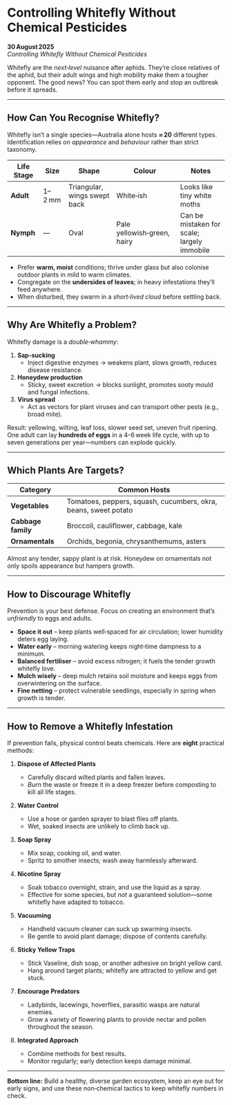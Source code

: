 # Controlling Whitefly Without Chemical Pesticides

**30 August 2025**  
*Controlling Whitefly Without Chemical Pesticides*

Whitefly are the *next‑level* nuisance after aphids. They’re close relatives of the aphid, but their adult wings and high mobility make them a tougher opponent. The good news? You can spot them early and stop an outbreak before it spreads.

---

## How Can You Recognise Whitefly?

Whitefly isn’t a single species—Australia alone hosts **≈ 20** different types. Identification relies on *appearance* and *behaviour* rather than strict taxonomy.

| Life Stage | Size | Shape | Colour | Notes |
|------------|------|-------|--------|-------|
| **Adult** | 1–2 mm | Triangular, wings swept back | White‑ish | Looks like tiny white moths |
| **Nymph** | — | Oval | Pale yellowish‑green, hairy | Can be mistaken for scale; largely immobile |

- Prefer **warm, moist** conditions; thrive under glass but also colonise outdoor plants in mild to warm climates.
- Congregate on the **undersides of leaves**; in heavy infestations they’ll feed anywhere.
- When disturbed, they swarm in a *short‑lived cloud* before settling back.

---

## Why Are Whitefly a Problem?

Whitefly damage is a *double‑whammy*:

1. **Sap‑sucking**  
   - Inject digestive enzymes → weakens plant, slows growth, reduces disease resistance.
2. **Honeydew production**  
   - Sticky, sweet excretion → blocks sunlight, promotes sooty mould and fungal infections.
3. **Virus spread**  
   - Act as vectors for plant viruses and can transport other pests (e.g., broad mite).

Result: yellowing, wilting, leaf loss, slower seed set, uneven fruit ripening. One adult can lay **hundreds of eggs** in a 4–6 week life cycle, with up to seven generations per year—numbers can explode quickly.

---

## Which Plants Are Targets?

| Category | Common Hosts |
|----------|--------------|
| **Vegetables** | Tomatoes, peppers, squash, cucumbers, okra, beans, sweet potato |
| **Cabbage family** | Broccoli, cauliflower, cabbage, kale |
| **Ornamentals** | Orchids, begonia, chrysanthemums, asters |

Almost any tender, sappy plant is at risk. Honeydew on ornamentals not only spoils appearance but hampers growth.

---

## How to Discourage Whitefly

Prevention is your best defense. Focus on creating an environment that’s *unfriendly* to eggs and adults.

- **Space it out** – keep plants well‑spaced for air circulation; lower humidity deters egg laying.
- **Water early** – morning watering keeps night‑time dampness to a minimum.
- **Balanced fertiliser** – avoid excess nitrogen; it fuels the tender growth whitefly love.
- **Mulch wisely** – deep mulch retains soil moisture and keeps eggs from overwintering on the surface.
- **Fine netting** – protect vulnerable seedlings, especially in spring when growth is tender.

---

## How to Remove a Whitefly Infestation

If prevention fails, physical control beats chemicals. Here are **eight** practical methods:

1. **Dispose of Affected Plants**  
   - Carefully discard wilted plants and fallen leaves.  
   - *Burn* the waste or freeze it in a deep freezer before composting to kill all life stages.

2. **Water Control**  
   - Use a hose or garden sprayer to blast flies off plants.  
   - Wet, soaked insects are unlikely to climb back up.

3. **Soap Spray**  
   - Mix soap, cooking oil, and water.  
   - Spritz to smother insects; wash away harmlessly afterward.

4. **Nicotine Spray**  
   - Soak tobacco overnight, strain, and use the liquid as a spray.  
   - Effective for some species, but *not* a guaranteed solution—some whitefly have adapted to tobacco.

5. **Vacuuming**  
   - Handheld vacuum cleaner can suck up swarming insects.  
   - Be gentle to avoid plant damage; dispose of contents carefully.

6. **Sticky Yellow Traps**  
   - Stick Vaseline, dish soap, or another adhesive on bright yellow card.  
   - Hang around target plants; whitefly are attracted to yellow and get stuck.

7. **Encourage Predators**  
   - Ladybirds, lacewings, hoverflies, parasitic wasps are natural enemies.  
   - Grow a variety of flowering plants to provide nectar and pollen throughout the season.

8. **Integrated Approach**  
   - Combine methods for best results.  
   - Monitor regularly; early detection keeps damage minimal.

---

**Bottom line:** Build a healthy, diverse garden ecosystem, keep an eye out for early signs, and use these non‑chemical tactics to keep whitefly numbers in check.